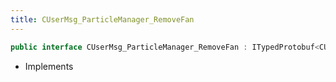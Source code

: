```yaml
---
title: CUserMsg_ParticleManager_RemoveFan
---
```


```csharp
public interface CUserMsg_ParticleManager_RemoveFan : ITypedProtobuf<CUserMsg_ParticleManager_RemoveFan>, INativeHandle
```

- Implements

